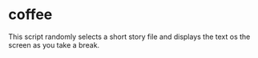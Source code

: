 # coffee
This script randomly selects a short story file and displays the text os the screen as you take a break.
